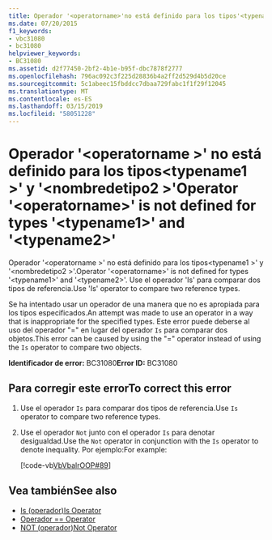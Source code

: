 ```yaml
---
title: Operador '<operatorname>'no está definido para los tipos'<typename1>'y'<typename2>'
ms.date: 07/20/2015
f1_keywords:
- vbc31080
- bc31080
helpviewer_keywords:
- BC31080
ms.assetid: d2f77450-2bf2-4b1e-b95f-dbc7878f2777
ms.openlocfilehash: 796ac092c3f225d28836b4a2ff2d529d4b5d20ce
ms.sourcegitcommit: 5c1abeec15fbddcc7dbaa729fabc1f1f29f12045
ms.translationtype: MT
ms.contentlocale: es-ES
ms.lasthandoff: 03/15/2019
ms.locfileid: "58051228"
---
```

# <a name="operator-operatorname-is-not-defined-for-types-typename1-and-typename2"></a><span data-ttu-id="b8f1c-102">Operador '\<operatorname >' no está definido para los tipos\<typename1 >' y '\<nombredetipo2 >'</span><span class="sxs-lookup"><span data-stu-id="b8f1c-102">Operator '\<operatorname>' is not defined for types '\<typename1>' and '\<typename2>'</span></span>
<span data-ttu-id="b8f1c-103">Operador '\<operatorname >' no está definido para los tipos\<typename1 >' y '\<nombredetipo2 >'.</span><span class="sxs-lookup"><span data-stu-id="b8f1c-103">Operator '\<operatorname>' is not defined for types '\<typename1>' and '\<typename2>'.</span></span> <span data-ttu-id="b8f1c-104">Use el operador 'Is' para comparar dos tipos de referencia.</span><span class="sxs-lookup"><span data-stu-id="b8f1c-104">Use 'Is' operator to compare two reference types.</span></span>  
  
 <span data-ttu-id="b8f1c-105">Se ha intentado usar un operador de una manera que no es apropiada para los tipos especificados.</span><span class="sxs-lookup"><span data-stu-id="b8f1c-105">An attempt was made to use an operator in a way that is inappropriate for the specified types.</span></span> <span data-ttu-id="b8f1c-106">Este error puede deberse al uso del operador "=" en lugar del operador `Is` para comparar dos objetos.</span><span class="sxs-lookup"><span data-stu-id="b8f1c-106">This error can be caused by using the "=" operator instead of using the `Is` operator to compare two objects.</span></span>  
  
 <span data-ttu-id="b8f1c-107">**Identificador de error:** BC31080</span><span class="sxs-lookup"><span data-stu-id="b8f1c-107">**Error ID:** BC31080</span></span>  
  
## <a name="to-correct-this-error"></a><span data-ttu-id="b8f1c-108">Para corregir este error</span><span class="sxs-lookup"><span data-stu-id="b8f1c-108">To correct this error</span></span>  
  
1.  <span data-ttu-id="b8f1c-109">Use el operador `Is` para comparar dos tipos de referencia.</span><span class="sxs-lookup"><span data-stu-id="b8f1c-109">Use `Is` operator to compare two reference types.</span></span>  
  
2.  <span data-ttu-id="b8f1c-110">Use el operador `Not` junto con el operador `Is` para denotar desigualdad.</span><span class="sxs-lookup"><span data-stu-id="b8f1c-110">Use the `Not` operator in conjunction with the `Is` operator to denote inequality.</span></span> <span data-ttu-id="b8f1c-111">Por ejemplo:</span><span class="sxs-lookup"><span data-stu-id="b8f1c-111">For example:</span></span>  
  
     [!code-vb[VbVbalrOOP#89](~/samples/snippets/visualbasic/VS_Snippets_VBCSharp/VbVbalrOOP/VB/OOP.vb#89)]
  
## <a name="see-also"></a><span data-ttu-id="b8f1c-112">Vea también</span><span class="sxs-lookup"><span data-stu-id="b8f1c-112">See also</span></span>

- [<span data-ttu-id="b8f1c-113">Is (operador)</span><span class="sxs-lookup"><span data-stu-id="b8f1c-113">Is Operator</span></span>](../../visual-basic/language-reference/operators/is-operator.md)
- [<span data-ttu-id="b8f1c-114">Operador =</span><span class="sxs-lookup"><span data-stu-id="b8f1c-114">= Operator</span></span>](../../visual-basic/language-reference/operators/assignment-operator.md)
- [<span data-ttu-id="b8f1c-115">NOT (operador)</span><span class="sxs-lookup"><span data-stu-id="b8f1c-115">Not Operator</span></span>](../../visual-basic/language-reference/operators/not-operator.md)
